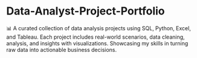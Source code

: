 # Data-Analyst-Project-Portfolio
📊 A curated collection of data analysis projects using SQL, Python, Excel, and Tableau. Each project includes real-world scenarios, data cleaning, analysis, and insights with visualizations. Showcasing my skills in turning raw data into actionable business decisions.
